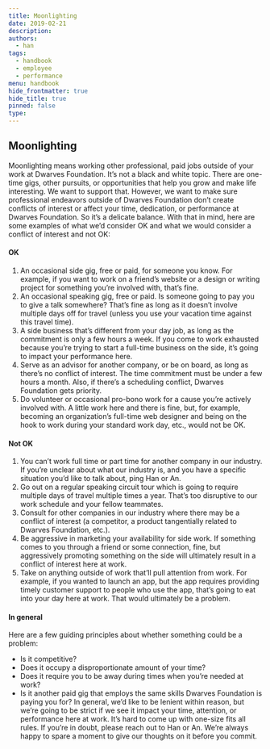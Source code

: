 ```yaml
---
title: Moonlighting
date: 2019-02-21
description: 
authors: 
  - han
tags: 
  - handbook
  - employee
  - performance
menu: handbook
hide_frontmatter: true
hide_title: true
pinned: false
type:
---
```

## Moonlighting
Moonlighting means working other professional, paid jobs outside of your work at Dwarves Foundation. It’s not a black and white topic. There are one-time gigs, other pursuits, or opportunities that help you grow and make life interesting. We want to support that. However, we want to make sure professional endeavors outside of Dwarves Foundation don’t create conflicts of interest or affect your time, dedication, or performance at Dwarves Foundation. So it’s a delicate balance.
With that in mind, here are some examples of what we’d consider OK and what we would consider a conflict of interest and not OK:

#### OK
1. An occasional side gig, free or paid, for someone you know. For example, if you want to work on a friend’s website or a design or writing project for something you’re involved with, that’s fine.
2. An occasional speaking gig, free or paid. Is someone going to pay you to give a talk somewhere? That’s fine as long as it doesn’t involve multiple days off for travel (unless you use your vacation time against this travel time).
3. A side business that’s different from your day job, as long as the commitment is only a few hours a week. If you come to work exhausted because you’re trying to start a full-time business on the side, it’s going to impact your performance here.
4. Serve as an advisor for another company, or be on board, as long as there’s no conflict of interest. The time commitment must be under a few hours a month. Also, if there’s a scheduling conflict, Dwarves Foundation gets priority.
5. Do volunteer or occasional pro-bono work for a cause you’re actively involved with. A little work here and there is fine, but, for example, becoming an organization’s full-time web designer and being on the hook to work during your standard work day, etc., would not be OK.

#### Not OK
1. You can’t work full time or part time for another company in our industry. If you’re unclear about what our industry is, and you have a specific situation you’d like to talk about, ping Han or An.
2. Go out on a regular speaking circuit tour which is going to require multiple days of travel multiple times a year. That’s too disruptive to our work schedule and your fellow teammates.
3. Consult for other companies in our industry where there may be a conflict of interest (a competitor, a product tangentially related to Dwarves Foundation, etc.).
4. Be aggressive in marketing your availability for side work. If something comes to you through a friend or some connection, fine, but aggressively promoting something on the side will ultimately result in a conflict of interest here at work.
5. Take on anything outside of work that’ll pull attention from work. For example, if you wanted to launch an app, but the app requires providing timely customer support to people who use the app, that’s going to eat into your day here at work. That would ultimately be a problem.

#### In general
Here are a few guiding principles about whether something could be a problem:
* Is it competitive?
* Does it occupy a disproportionate amount of your time?
* Does it require you to be away during times when you’re needed at work?
* Is it another paid gig that employs the same skills Dwarves Foundation is paying you for?
In general, we’d like to be lenient within reason, but we’re going to be strict if we see it impact your time, attention, or performance here at work.
It’s hard to come up with one-size fits all rules. If you’re in doubt, please reach out to Han or An. We’re always happy to spare a moment to give our thoughts on it before you commit.
